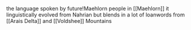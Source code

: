 the language spoken by future!Maehlorn people in [[Maehlorn]] it linguistically evolved from Nahrian but blends in a lot of loanwords from [[Arais Delta]] and [[Voldshee]] Mountains